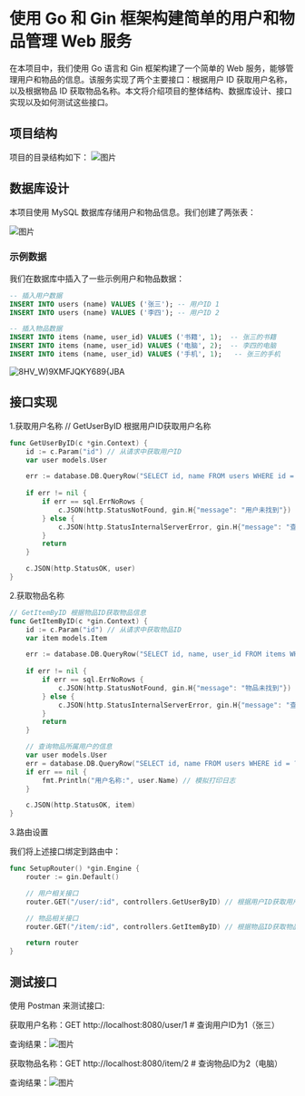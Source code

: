 # 使用 Go 和 Gin 框架构建简单的用户和物品管理 Web 服务

在本项目中，我们使用 Go 语言和 Gin 框架构建了一个简单的 Web 服务，能够管理用户和物品的信息。该服务实现了两个主要接口：根据用户 ID 获取用户名称，以及根据物品 ID 获取物品名称。本文将介绍项目的整体结构、数据库设计、接口实现以及如何测试这些接口。

## 项目结构

项目的目录结构如下：
![图片](https://github.com/user-attachments/assets/8a2e8635-5eab-4486-850c-6d3adc94701b)

## 数据库设计

本项目使用 MySQL 数据库存储用户和物品信息。我们创建了两张表：

![图片](https://github.com/user-attachments/assets/cc9b456a-2887-4615-8336-2d2917c02daf)

### 示例数据

我们在数据库中插入了一些示例用户和物品数据：

```sql
-- 插入用户数据
INSERT INTO users (name) VALUES ('张三'); -- 用户ID 1
INSERT INTO users (name) VALUES ('李四'); -- 用户ID 2

-- 插入物品数据
INSERT INTO items (name, user_id) VALUES ('书籍', 1);  -- 张三的书籍
INSERT INTO items (name, user_id) VALUES ('电脑', 2);  -- 李四的电脑
INSERT INTO items (name, user_id) VALUES ('手机', 1);   -- 张三的手机
```
![8HV_W)9XMFJQK$Y689${JBA](https://github.com/user-attachments/assets/1e8ca38d-e802-4d26-9b2d-2e89006f1b73)


## 接口实现
1.获取用户名称
// GetUserByID 根据用户ID获取用户名称
```go
func GetUserByID(c *gin.Context) {
    id := c.Param("id") // 从请求中获取用户ID
    var user models.User

    err := database.DB.QueryRow("SELECT id, name FROM users WHERE id = ?", id).Scan(&user.ID, &user.Name)
    
    if err != nil {
        if err == sql.ErrNoRows {
            c.JSON(http.StatusNotFound, gin.H{"message": "用户未找到"})
        } else {
            c.JSON(http.StatusInternalServerError, gin.H{"message": "查询用户时出错"})
        }
        return
    }

    c.JSON(http.StatusOK, user)
}
```
2.获取物品名称
```go
// GetItemByID 根据物品ID获取物品信息
func GetItemByID(c *gin.Context) {
    id := c.Param("id") // 从请求中获取物品ID
    var item models.Item

    err := database.DB.QueryRow("SELECT id, name, user_id FROM items WHERE id = ?", id).Scan(&item.ID, &item.Name, &item.UserID)
    
    if err != nil {
        if err == sql.ErrNoRows {
            c.JSON(http.StatusNotFound, gin.H{"message": "物品未找到"})
        } else {
            c.JSON(http.StatusInternalServerError, gin.H{"message": "查询物品时出错"})
        }
        return
    }

    // 查询物品所属用户的信息
    var user models.User
    err = database.DB.QueryRow("SELECT id, name FROM users WHERE id = ?", item.UserID).Scan(&user.ID, &user.Name)
    if err == nil {
        fmt.Println("用户名称:", user.Name) // 模拟打印日志
    }

    c.JSON(http.StatusOK, item)
}
```
3.路由设置

我们将上述接口绑定到路由中：
```go
func SetupRouter() *gin.Engine {
    router := gin.Default()

    // 用户相关接口
    router.GET("/user/:id", controllers.GetUserByID) // 根据用户ID获取用户名称

    // 物品相关接口
    router.GET("/item/:id", controllers.GetItemByID) // 根据物品ID获取物品名称

    return router
}
```

## 测试接口
使用 Postman 来测试接口:

获取用户名称：GET http://localhost:8080/user/1  # 查询用户ID为1（张三）

查询结果：![图片](https://github.com/user-attachments/assets/08bff73b-ba9e-49fb-a6b9-80a34dce6fb4)

获取物品名称：GET http://localhost:8080/item/2  # 查询物品ID为2（电脑）

查询结果：![图片](https://github.com/user-attachments/assets/e0ca2688-fdce-488c-ab23-b1f9289f0d69)
